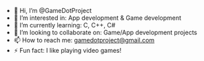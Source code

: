 - 👋 Hi, I’m @GameDotProject
- 👀 I’m interested in: App development &​ Game development
- 🌱 I’m currently learning: C, C++, C#
- 💞️ I’m looking to collaborate on: Game/App development projects
- 📫 How to reach me: gamedotproject@gmail.com
- ⚡ Fun fact: I like playing video games! 

<!---
GameDotProject/GameDotProject is a ✨ special ✨ repository because its `README.md` (this file) appears on your GitHub profile.
You can click the Preview link to take a look at your changes.
--->
